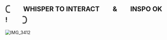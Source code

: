 ## 𓊆　　WHISPER TO INTERACT　　&　　INSPO OK ! 　　𓊇
![IMG_3412](https://github.com/user-attachments/assets/a507fa27-d2c1-4fb7-8d92-e8c72440b4c2)

<!--
**Sokacola/SOKACOLA** is a ✨ _special_ ✨ repository because its `README.md` (this file) appears on your GitHub profile.

Here are some ideas to get you started:

- 🔭 I’m currently working on ...
- 🌱 I’m currently learning ...
- 👯 I’m looking to collaborate on ...
- 🤔 I’m looking for help with ...
- 💬 Ask me about ...
- 📫 How to reach me: ...
- 😄 Pronouns: ...
- ⚡ Fun fact: ...
-->
